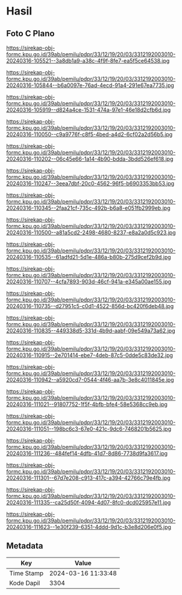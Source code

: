 # Hasil

## Foto C Plano

https://sirekap-obj-formc.kpu.go.id/39ab/pemilu/pdpr/33/12/19/20/03/3312192003010-20240316-105521--3a8db1a9-a38c-4f9f-8fe7-ea5f5ce64538.jpg

https://sirekap-obj-formc.kpu.go.id/39ab/pemilu/pdpr/33/12/19/20/03/3312192003010-20240316-105844--b6a0097e-76ad-4ecd-91a4-291e67ea7735.jpg

https://sirekap-obj-formc.kpu.go.id/39ab/pemilu/pdpr/33/12/19/20/03/3312192003010-20240316-105919--d824a4ce-1531-474a-97e1-46e18d2cfb6d.jpg

https://sirekap-obj-formc.kpu.go.id/39ab/pemilu/pdpr/33/12/19/20/03/3312192003010-20240316-110050--c9a9776f-c8f5-4bed-a4d2-6cf02a2d56b5.jpg

https://sirekap-obj-formc.kpu.go.id/39ab/pemilu/pdpr/33/12/19/20/03/3312192003010-20240316-110202--06c45e66-1a14-4b90-bdda-3bdd526ef618.jpg

https://sirekap-obj-formc.kpu.go.id/39ab/pemilu/pdpr/33/12/19/20/03/3312192003010-20240316-110247--3eea7dbf-20c0-4562-96f5-b6903353bb53.jpg

https://sirekap-obj-formc.kpu.go.id/39ab/pemilu/pdpr/33/12/19/20/03/3312192003010-20240316-110345--2faa21cf-735c-492b-b6a8-e051fb2999eb.jpg

https://sirekap-obj-formc.kpu.go.id/39ab/pemilu/pdpr/33/12/19/20/03/3312192003010-20240316-110500--a81a5cd2-2498-4680-8237-e8a2a0d5c923.jpg

https://sirekap-obj-formc.kpu.go.id/39ab/pemilu/pdpr/33/12/19/20/03/3312192003010-20240316-110535--61adfd21-5d1e-486a-b80b-275d9cef2b9d.jpg

https://sirekap-obj-formc.kpu.go.id/39ab/pemilu/pdpr/33/12/19/20/03/3312192003010-20240316-110707--4cfa7893-903d-46cf-941a-e345a00ae155.jpg

https://sirekap-obj-formc.kpu.go.id/39ab/pemilu/pdpr/33/12/19/20/03/3312192003010-20240316-110735--d27951c5-c0d1-4522-856d-bc420f6deb48.jpg

https://sirekap-obj-formc.kpu.go.id/39ab/pemilu/pdpr/33/12/19/20/03/3312192003010-20240316-110835--449338d5-331d-4b9d-aabf-09e549a73a62.jpg

https://sirekap-obj-formc.kpu.go.id/39ab/pemilu/pdpr/33/12/19/20/03/3312192003010-20240316-110915--2e701414-ebe7-4deb-87c5-0dde5c83de32.jpg

https://sirekap-obj-formc.kpu.go.id/39ab/pemilu/pdpr/33/12/19/20/03/3312192003010-20240316-110942--a5920cd7-0544-4f46-aa7b-3e8c4011845e.jpg

https://sirekap-obj-formc.kpu.go.id/39ab/pemilu/pdpr/33/12/19/20/03/3312192003010-20240316-111021--91807752-1f5f-4bfb-bfe4-58e5368cc9eb.jpg

https://sirekap-obj-formc.kpu.go.id/39ab/pemilu/pdpr/33/12/19/20/03/3312192003010-20240316-111051--198bc6c3-67e0-421c-9dc6-7468201b5625.jpg

https://sirekap-obj-formc.kpu.go.id/39ab/pemilu/pdpr/33/12/19/20/03/3312192003010-20240316-111236--484fef14-4dfb-41d7-8d86-7738d9fa3617.jpg

https://sirekap-obj-formc.kpu.go.id/39ab/pemilu/pdpr/33/12/19/20/03/3312192003010-20240316-111301--67d7e208-c913-417c-a394-42766c79e4fb.jpg

https://sirekap-obj-formc.kpu.go.id/39ab/pemilu/pdpr/33/12/19/20/03/3312192003010-20240316-111335--ca25d50f-4094-4d07-8fc0-dcd025957e11.jpg

https://sirekap-obj-formc.kpu.go.id/39ab/pemilu/pdpr/33/12/19/20/03/3312192003010-20240316-111623--1e30f239-6351-4ddd-9d1c-b3e8d206e0f5.jpg


## Metadata

| Key        | Value               |
| ---------- | ------------------- |
| Time Stamp | 2024-03-16 11:33:48 |
| Kode Dapil | 3304                |



